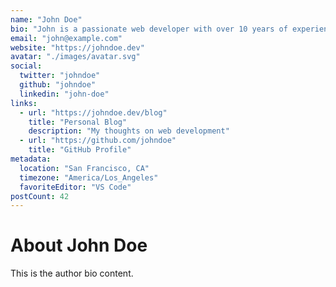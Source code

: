 ```yaml
---
name: "John Doe"
bio: "John is a passionate web developer with over 10 years of experience building modern web applications. He specializes in TypeScript, React, and Astro."
email: "john@example.com"
website: "https://johndoe.dev"
avatar: "./images/avatar.svg"
social:
  twitter: "johndoe"
  github: "johndoe"
  linkedin: "john-doe"
links:
  - url: "https://johndoe.dev/blog"
    title: "Personal Blog"
    description: "My thoughts on web development"
  - url: "https://github.com/johndoe"
    title: "GitHub Profile"
metadata:
  location: "San Francisco, CA"
  timezone: "America/Los_Angeles"
  favoriteEditor: "VS Code"
postCount: 42
---
```


# About John Doe

This is the author bio content.
